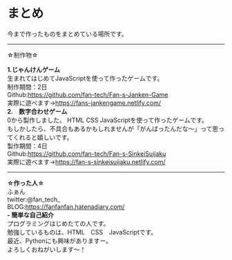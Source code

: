 # まとめ
今まで作ったものをまとめている場所です。  
***  
☆制作物☆  
  
**1.じゃんけんゲーム**  
 生まれてはじめてJavaScriptを使って作ったゲームです。  
 制作期間：2日  
 Github:https://github.com/fan-tech/Fan-s-Janken-Game  
 実際に遊べます→https://fans-jankengame.netlify.com/  
**2.　数字合わせゲーム**  
  0から製作しました。
  HTML CSS JavaScriptを使って作ったゲームです。  
  もしかしたら、不具合もあるかもしれませんが「がんばったんだな～」って思ってくれると嬉しいです。  
  製作期間：4日  
  Github:https://github.com/fan-tech/Fan-s-SinkeiSuijaku  
  実際に遊べます→https://fan-s-sinkeisuijaku.netlify.com/  　
  
***
**☆作った人☆**  
ふぁん  
twitter:@fan_tech_  
BLOG:https://fanfanfan.hatenadiary.com/  
**- 簡単な自己紹介**   
プログラミングはじめたての人です。  
勉強しているものは、HTML　CSS　JavaScriptです。  
最近、Pythonにも興味がありますー。  
よろしくおねがいします～！
